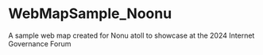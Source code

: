 # WebMapSample_Noonu
A sample web map created for Nonu atoll to showcase at the 2024 Internet Governance Forum
